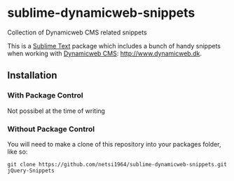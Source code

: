 sublime-dynamicweb-snippets
===========================

Collection of Dynamicweb CMS related snippets


This is a [Sublime Text][sublime] package which includes a bunch of handy snippets when working with [Dynamicweb CMS]: http://www.dynamicweb.dk.

## Installation ##

### With Package Control ###

Not possibel at the time of writing

### Without Package Control ###

You will need to make a clone of this repository into your packages folder, like so:

    git clone https://github.com/netsi1964/sublime-dynamicweb-snippets.git jQuery-Snippets


[sublime]: http://www.sublimetext.com/
[Dynamicweb CMS]: http://www.dynamicweb.dk
[Dwfeatures.com]: http://www.dwfeatures.com